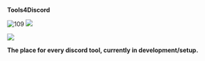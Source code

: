  **Tools4Discord**
 
 ![109](https://media.discordapp.net/attachments/825070166672015444/855761994807377960/coollogo_com-262012104.png) ![](https://github-readme-stats.vercel.app/api?username=tools4discord&&show_icons=true&title_color=ffffff&icon_color=0d0d0d&text_color=f5f4f0&bg_color=151515) 


<img src="https://komarev.com/ghpvc/?username=tools4discord&style=flat-square">          
 
 
**The place  for every discord tool, currently in development/setup.**
